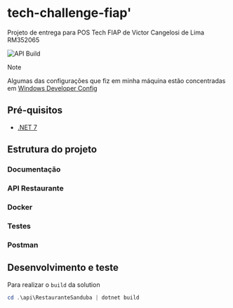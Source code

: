 # tech-challenge-fiap'
Projeto de entrega para POS Tech FIAP de Victor Cangelosi de Lima RM352065

![API Build](https://github.com/PosTech-SotfwareArchitecture-RM352065/tech-challenge-fiap/main/.github/build.yml/badge.svg)


> [!Note]
> 
> Algumas das configurações que fiz em minha máquina estão concentradas em [Windows Developer Config](https://github.com/cangelosilima/windows-developer-config)

## Pré-quisitos

* [.NET 7](https://dotnet.microsoft.com/pt-br/download/dotnet/7.0)

## Estrutura do projeto

### Documentação
### API Restaurante
### Docker
### Testes
### Postman

## Desenvolvimento e teste

Para realizar o `build` da solution
```powershell
cd .\api\RestauranteSanduba | dotnet build
```

